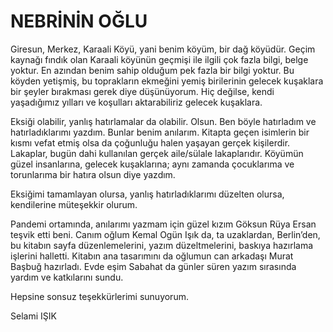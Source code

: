 # NEBRİNİN OĞLU
Giresun, Merkez, Karaali Köyü, yani benim köyüm, bir dağ köyüdür. Geçim kaynağı fındık olan Karaali köyünün geçmişi ile ilgili çok fazla bilgi, belge yoktur. En azından benim sahip olduğum pek fazla bir bilgi yoktur. Bu köyden yetişmiş, bu toprakların ekmeğini yemiş birilerinin gelecek kuşaklara bir şeyler bırakması gerek diye düşünüyorum. Hiç değilse, kendi yaşadığımız yılları ve koşulları aktarabiliriz gelecek kuşaklara.

Eksiği olabilir, yanlış hatırlamalar da olabilir. Olsun. Ben böyle hatırladım ve hatırladıklarımı yazdım. Bunlar benim anılarım. Kitapta geçen isimlerin bir kısmı vefat etmiş olsa da çoğunluğu halen yaşayan gerçek kişilerdir. Lakaplar, bugün dahi kullanılan gerçek aile/sülale lakaplarıdır. Köyümün güzel insanlarına, gelecek kuşaklarına; aynı zamanda çocuklarıma ve torunlarıma bir hatıra olsun diye yazdım.

Eksiğimi tamamlayan olursa, yanlış hatırladıklarımı düzelten olursa, kendilerine müteşekkir olurum.

Pandemi ortamında, anılarımı yazmam için güzel kızım Göksun Rüya Ersan teşvik etti beni. Canım oğlum Kemal Ogün Işık da, ta uzaklardan, Berlin’den, bu kitabın sayfa düzenlemelerini, yazım düzeltmelerini, baskıya hazırlama işlerini halletti. Kitabın ana tasarımını da oğlumun can arkadaşı Murat Başbuğ hazırladı. Evde eşim Sabahat da günler süren yazım sırasında yardım ve katkılarını sundu.

Hepsine sonsuz teşekkürlerimi sunuyorum.

Selami IŞIK

